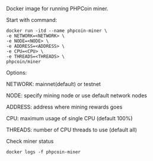Docker image for running PHPCoin miner.

Start with command:
```
docker run -itd --name phpcoin-miner \
-e NETWORK=<NETWORK> \
-e NODE=<NODE> \
-e ADDRESS=<ADDRESS> \
-e CPU=<CPU> \
-e THREADS=<THREADS> \
phpcoin/miner
```


Options:

NETWORK: mainnet(default) or testnet

NODE: specify mining node or use default network nodes

ADDRESS: address where mining rewards goes

CPU: maximum usage of single CPU (default 100%)

THREADS: number of CPU threads to use (default all)

Check miner status
```
docker logs -f phpcoin-miner
```
